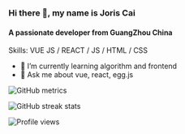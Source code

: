 ### Hi there 👋, my name is Joris Cai
#### A passionate developer from GuangZhou China

Skills: VUE JS / REACT / JS / HTML / CSS

- 🌱 I’m currently learning algorithm and frontend
- 💬 Ask me about vue, react, egg.js


![GitHub metrics](https://metrics.lecoq.io/joriscai)

![GitHub streak stats](https://github-readme-streak-stats.herokuapp.com/?user=joriscai)

![Profile views](https://gpvc.arturio.dev/joriscai)